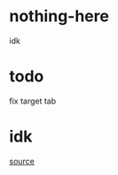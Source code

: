 # nothing-here

idk

# todo

fix target tab

# idk

[source](https://github.com/dasdasdassg/dimagx)
